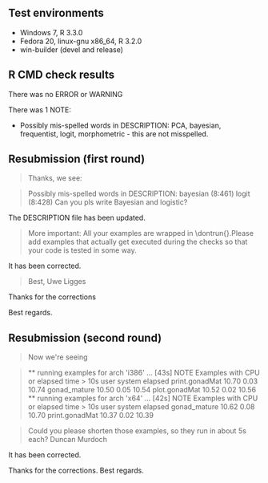 ## Test environments
* Windows 7, R 3.3.0
* Fedora 20, linux-gnu x86_64, R 3.2.0
* win-builder (devel and release)

## R CMD check results
There was no ERROR or WARNING

There was 1 NOTE:

* Possibly mis-spelled words in DESCRIPTION:  PCA, bayesian, frequentist, logit, morphometric - this are not misspelled.



## Resubmission (first round)

> Thanks, we see:

> Possibly mis-spelled words in DESCRIPTION: bayesian (8:461) logit (8:428)
> Can you pls write Bayesian and logistic?

The DESCRIPTION file has been updated.

> More important: All your examples are wrapped in \dontrun{}.Please add examples that actually get executed during the checks so that your code is tested in some way.

It has been corrected.

> Best,
> Uwe Ligges

Thanks for the corrections

Best regards.



## Resubmission (second round)

> Now we're seeing

> ** running examples for arch 'i386' ... [43s] NOTE
> Examples with CPU or elapsed time > 10s
>                 user system elapsed
> print.gonadMat 10.70   0.03   10.74
> gonad_mature   10.50   0.05   10.54
> plot.gonadMat  10.52   0.02   10.56
> ** running examples for arch 'x64' ... [42s] NOTE
> Examples with CPU or elapsed time > 10s
>                 user system elapsed
> gonad_mature   10.62   0.08   10.70
> print.gonadMat 10.37   0.02   10.39

> Could you please shorten those examples, so they run in about 5s each?
> Duncan Murdoch


It has been corrected.

Thanks for the corrections.
Best regards.